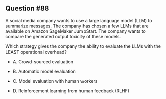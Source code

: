 ## Question #88

 A social media company wants to use a large language model (LLM) to summarize messages. The company has chosen a few LLMs that are available on Amazon SageMaker JumpStart. The company wants to compare the generated output toxicity of these models.

Which strategy gives the company the ability to evaluate the LLMs with the LEAST operational overhead?

- A. Crowd-sourced evaluation

- B. Automatic model evaluation

- C. Model evaluation with human workers

- D. Reinforcement learning from human feedback (RLHF)